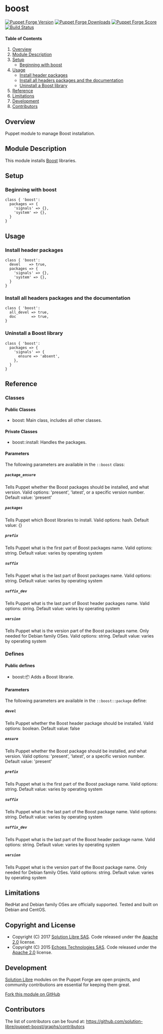# boost

[![Puppet Forge Version](http://img.shields.io/puppetforge/v/solution-libre/boost.svg)](https://forge.puppetlabs.com/soli/boost)
[![Puppet Forge Downloads](http://img.shields.io/puppetforge/dt/solution-libre/boost.svg)](https://forge.puppetlabs.com/soli/boost)
[![Puppet Forge Score](http://img.shields.io/puppetforge/f/solution-libre/boost.svg)](https://forge.puppetlabs.com/soli/boost)
[![Build Status](https://travis-ci.org/solution-libre/puppet-boost.svg?branch=master)](https://travis-ci.org/solution-libre/puppet-boost)


#### Table of Contents

1. [Overview](#overview)
2. [Module Description](#module-description)
3. [Setup](#setup)
    * [Beginning with boost](#beginning-with-boost)
4. [Usage](#usage)
    * [Install header packages](#install-header-packages)
    * [Install all headers packages and the documentation](#install-all-headers-packages-and-the-documentation)
    * [Uninstall a Boost library](#uninstall-a-boost-library)
5. [Reference](#reference)
6. [Limitations](#limitations)
7. [Development](#development)
8. [Contributors](#contributors)

## Overview

Puppet module to manage Boost installation.

## Module Description

This module installs [Boost](http://www.boost.org/) libraries.

## Setup

### Beginning with boost

```puppet
class { 'boost':
  packages => {
    'signals' => {},
    'system' => {},
  }
}
```

## Usage

### Install header packages

```puppet
class { 'boost':
  devel    => true,
  packages => {
    'signals' => {},
    'system' => {},
  }
}
```

### Install all headers packages and the documentation

```puppet
class { 'boost':
  all_devel => true,
  doc       => true,
}
```

### Uninstall a Boost library

```puppet
class { 'boost':
  packages => {
    'signals' => {
      ensure => 'absent',
    },
  }
}
```

## Reference

### Classes

#### Public Classes

* boost: Main class, includes all other classes.

#### Private Classes

* boost::install: Handles the packages.

#### Parameters

The following parameters are available in the `::boost` class:

##### `package_ensure`

Tells Puppet whether the Boost packages should be installed, and what version. Valid options: 'present', 'latest', or a specific version number. Default value: 'present'

##### `packages`

Tells Puppet which Boost libraries to install. Valid options: hash. Default value: {}

##### `prefix`

Tells Puppet what is the first part of Boost packages name. Valid options: string. Default value: varies by operating system

##### `suffix`

Tells Puppet what is the last part of Boost packages name. Valid options: string. Default value: varies by operating system

##### `suffix_dev`

Tells Puppet what is the last part of Boost header packages name. Valid options: string. Default value: varies by operating system

##### `version`

Tells Puppet what is the version part of the Boost packages name. Only needed for Debian family OSes. Valid options: string. Default value: varies by operating system

### Defines

#### Public defines

* boost::package: Adds a Boost librarie.

#### Parameters

The following parameters are available in the `::boost::package` define:

##### `devel`

Tells Puppet whether the Boost header package should be installed. Valid options: boolean. Default value: false

##### `ensure`

Tells Puppet whether the Boost package should be installed, and what version. Valid options: 'present', 'latest', or a specific version number. Default value: 'present'

##### `prefix`

Tells Puppet what is the first part of the Boost package name. Valid options: string. Default value: varies by operating system

##### `suffix`

Tells Puppet what is the last part of the Boost package name. Valid options: string. Default value: varies by operating system

##### `suffix_dev`

Tells Puppet what is the last part of the Boost header package name. Valid options: string. Default value: varies by operating system

##### `version`

Tells Puppet what is the version part of the Boost package name. Only needed for Debian family OSes. Valid options: string. Default value: varies by operating system

## Limitations

RedHat and Debian family OSes are officially supported. Tested and built on Debian and CentOS.

## Copyright and License

- Copyright (C) 2017 [Solution Libre SAS](https://www.solution-libre.fr). Code released under the [Apache 2.0](https://raw.githubusercontent.com/solution-libre/puppet-boost/master/LICENSE) license.
- Copyright (C) 2015 [Echoes Technologies SAS](https://echoes.fr). Code released under the [Apache 2.0](https://raw.githubusercontent.com/echoes-tech/puppet-boost/master/LICENSE) license.

## Development

[Solution Libre](https://www.solution-libre.fr) modules on the Puppet Forge are open projects, and community contributions are essential for keeping them great.

[Fork this module on GitHub](https://github.com/solution-libre/puppet-boost/fork)

## Contributors

The list of contributors can be found at: https://github.com/solution-libre/puppet-boost/graphs/contributors
